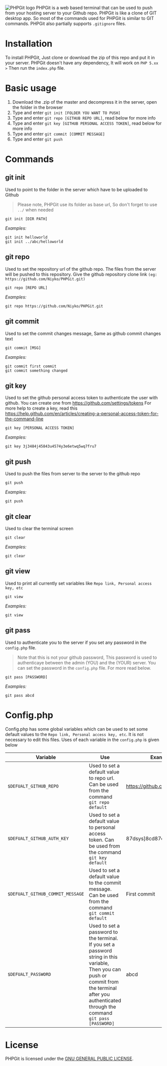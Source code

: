 ![PHPGit logo](https://i.imgur.com/fg3qMGn.png)
PHPGit is a web based terminal that can be used to push from your hosting server to your Github repo. PHPGit is like a clone of GIT desktop app. So most of the commands used for PHPGit is similar to GIT commands. PHPGit also partially supports `.gitignore` files.

# Installation
To install PHPGit, Just clone or download the zip of this repo and put it in your server. PHPGit doesn't have any dependency, It will work on `PHP 5.xx >`
Then run the `index.php` file.

# Basic usage
1) Download the .zip of the master and decompress it in the server, open the folder in the browser
1) Type and enter `git init [FOLDER YOU WANT TO PUSH]`
1) Type and enter `git repo [GITHUB REPO URL]`, read below for more info
1) Type and enter `git key [GITHUB PERSONAL ACCESS TOKEN]`, read below for more info
1) Type and enter `git commit [COMMIT MESSAGE]`
1) Type and enter `git push`

# Commands
## git init
Used to point to the folder in the server which have to be uploaded to Github
> Please note, PHPGit use its folder as base url, So don't forget to use `../` when needed
`````
git init [DIR PATH]
`````
*Examples:* 
`````
git init helloworld
git init ../abc/helloworld
`````
## git repo
Used to set the repository url of the github repo. The files from the server will be pushed to this repository. Give the github repository clone link `(eg: https://github.com/Niyko/PHPGit.git)`
`````
git repo [REPO URL]
`````
*Examples:* 
`````
git repo https://github.com/Niyko/PHPGit.git
`````
## git commit
Used to set the commit changes message, Same as github commit changes text
`````
git commit [MSG]
`````
*Examples:* 
`````
git commit first commit
git commit something changed
`````
## git key
Used to set the github personal access token to authenticate the user with github. You can create one from https://github.com/settings/tokens 
For more help to create a key, read this https://help.github.com/en/articles/creating-a-personal-access-token-for-the-command-line
`````
git key [PERSONAL ACCESS TOKEN]
`````
*Examples:* 
`````
git key 3j3484j45843u4574y3e6etwq5wq7fru7
`````
## git push
Used to push the files from server to the server to the github repo
`````
git push
`````
*Examples:* 
`````
git push
`````
## git clear
Used to clear the terminal screen
`````
git clear
`````
*Examples:* 
`````
git clear
`````
## git view
Used to print all currently set variables like `Repo link, Personal access key, etc`
`````
git view
`````
*Examples:* 
`````
git view
`````
## git pass
Used to authenticate you to the server if you set any password in the `config.php` file. 
> Note that this is not your github password, This password is used to authenticaye between the admin (YOU) and the (YOUR) server. You can set the password in the `config.php` file. For more read below.
`````
git pass [PASSWORD]
`````
*Examples:* 
`````
git pass abcd
`````

# Config.php
Config.php has some global variables which can be used to set some default values to the `Repo link, Personal access key, etc`. It is not necessary to edit this files. Uses of each variable in the `config.php` is given below

| Variable | Use | Example value |
| --- | --- | --- |
| `$DEFUALT_GITHUB_REPO` | Used to set a default value to repo url. Can be used from the command `git repo default` | https://github.com/Niyko/PHPGit.git |
| `$DEFUALT_GITHUB_AUTH_KEY` | Used to set a default value to personal access token. Can be used from the command `git key default` | 87dsys]8cd87cd6t326t23r78 |
| `$DEFUALT_GITHUB_COMMIT_MESSAGE` | Used to set a default value to the commit message. Can be used from the command `git commit default` | First commit |
| `$DEFUALT_PASSWORD` | Used to set a password to the terminal. If you set a password string in this variable, Then you can push or commit from the terminal after you authenticated through the command `git pass [PASSWORD]` | abcd |

# License
PHPGit is licensed under the [GNU GENERAL PUBLIC LICENSE](https://github.com/Niyko/PHPGit/blob/master/LICENSE).
